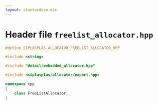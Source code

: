 ```yaml
---
layout: standardese-doc
---
```


# Header file `freelist_allocator.hpp`

``` cpp
#define SIPLASPLAS_ALLOCATOR_FREELIST_ALLOCATOR_HPP 

#include <string>

#include "detail/embedded_allocator.hpp"

#include <siplasplas/allocator/export.hpp>

namespace cpp
{
    class FreeListAllocator;
}
```
